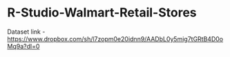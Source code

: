 # R-Studio-Walmart-Retail-Stores

 Dataset link - https://www.dropbox.com/sh/l7zopm0e20idnn9/AADbL0y5mig7tGRtB4D0oMq9a?dl=0
 
